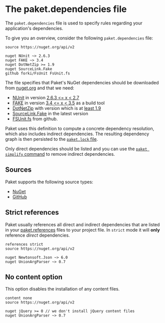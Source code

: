 # The paket.dependencies file

The `paket.dependencies` file is used to specify rules regarding your application's dependencies.

To give you an overview, consider the following `paket.dependencies` file:

    source https://nuget.org/api/v2

    nuget NUnit ~> 2.6.3
    nuget FAKE ~> 3.4
    nuget DotNetZip >= 1.9
    nuget SourceLink.Fake
    github forki/FsUnit FsUnit.fs

The file specifies that Paket's NuGet dependencies should be downloaded from [nuget.org](http://www.nuget.org) and that we need: 

  * [NUnit](http://www.nunit.org/) in version [2.6.3 <= x < 2.7](nuget-dependencies.html#Pessimistic-version-constraint)
  * [FAKE](http://fsharp.github.io/FAKE/) in version [3.4 <= x < 3.5](nuget-dependencies.html#Pessimistic-version-constraint) as a build tool
  * [DotNetZip](http://dotnetzip.codeplex.com/) with version which is at [least 1.9](http://fsprojects.github.io/Paket/nuget-dependencies.html#Greater-than-or-equal-version-constraint)
  * [SourceLink.Fake](https://github.com/ctaggart/SourceLink) in the latest version
  * [FSUnit.fs](https://github.com/forki/FsUnit) from github.

Paket uses this definition to compute a concrete dependency resolution, which also includes indirect dependencies. The resulting dependency graph is then persisted to the [`paket.lock` file](lock-file.html).

Only direct dependencies should be listed and you can use the [`paket simplify` command](paket-simplify.html) to remove indirect dependencies.

## Sources

Paket supports the following source types:

* [NuGet](nuget-dependencies.html)
* [GitHub](github-dependencies.html)
 
## Strict references

Paket usually references all direct and indirect dependencies that are listed in your [paket.references](references-files.md) files to your project file.
In `strict` mode it will **only** reference *direct* dependencies.

    references strict
    source https://nuget.org/api/v2

    nuget Newtonsoft.Json ~> 6.0
    nuget UnionArgParser ~> 0.7
    
## No content option

This option disables the installation of any content files.

    content none
    source https://nuget.org/api/v2

    nuget jQuery >= 0 // we don't install jQuery content files
    nuget UnionArgParser ~> 0.7